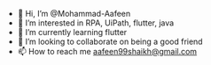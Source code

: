 - 👋 Hi, I’m @Mohammad-Aafeen
- 👀 I’m interested in RPA, UiPath, flutter, java 
- 🌱 I’m currently learning flutter 
- 💞️ I’m looking to collaborate on being a good friend
- 📫 How to reach me aafeen99shaikh@gmail.com

<!---
Mohammad-Aafeen/Mohammad-Aafeen is a ✨ special ✨ repository because its `README.md` (this file) appears on your GitHub profile.
You can click the Preview link to take a look at your changes.
--->
